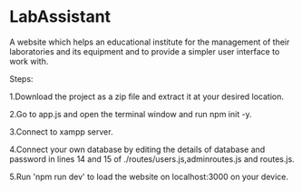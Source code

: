 # LabAssistant
A website which helps an educational institute for the management of their laboratories and its equipment and to provide a simpler user interface  to work with.

Steps:

1.Download the project as a zip file and extract it at your desired location.

2.Go to app.js and open the terminal window and run npm init -y.

3.Connect to xampp server.

4.Connect your own database by editing the details of database and password in lines 14 and 15 of ./routes/users.js,adminroutes.js and routes.js.

5.Run 'npm run dev' to load the website on localhost:3000 on your device.

